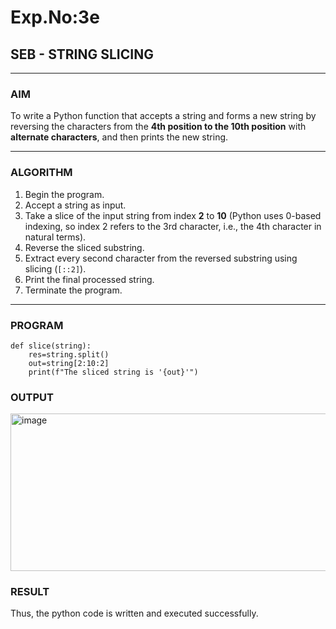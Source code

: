 # Exp.No:3e
## SEB - STRING SLICING

---

### AIM  
To write a Python function that accepts a string and forms a new string by reversing the characters from the **4th position to the 10th position** with **alternate characters**, and then prints the new string.

---

### ALGORITHM

1. Begin the program.  
2. Accept a string as input.  
3. Take a slice of the input string from index **2** to **10** (Python uses 0-based indexing, so index 2 refers to the 3rd character, i.e., the 4th character in natural terms).  
4. Reverse the sliced substring.  
5. Extract every second character from the reversed substring using slicing (`[::2]`).  
6. Print the final processed string.  
7. Terminate the program.

---

### PROGRAM

```
def slice(string):
    res=string.split()
    out=string[2:10:2]
    print(f"The sliced string is '{out}'")
```

### OUTPUT

<img width="726" height="252" alt="image" src="https://github.com/user-attachments/assets/7a562f00-8937-40d3-ab8a-39177d759d4e" />

### RESULT

Thus, the python code is written and executed successfully.
